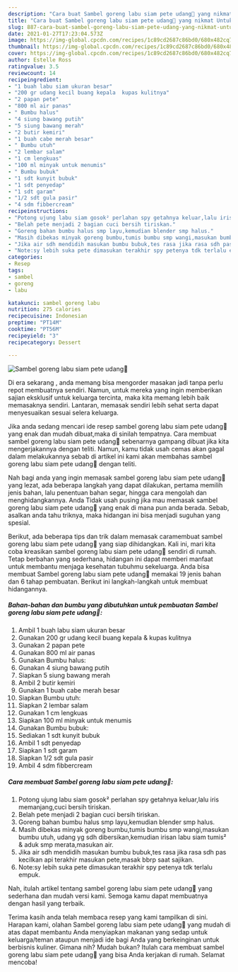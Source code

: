 ```yaml
---
description: "Cara buat Sambel goreng labu siam pete udang🍲 yang nikmat Untuk Jualan"
title: "Cara buat Sambel goreng labu siam pete udang🍲 yang nikmat Untuk Jualan"
slug: 887-cara-buat-sambel-goreng-labu-siam-pete-udang-yang-nikmat-untuk-jualan
date: 2021-01-27T17:23:04.573Z
image: https://img-global.cpcdn.com/recipes/1c89cd2687c86bd0/680x482cq70/sambel-goreng-labu-siam-pete-udang🍲-foto-resep-utama.jpg
thumbnail: https://img-global.cpcdn.com/recipes/1c89cd2687c86bd0/680x482cq70/sambel-goreng-labu-siam-pete-udang🍲-foto-resep-utama.jpg
cover: https://img-global.cpcdn.com/recipes/1c89cd2687c86bd0/680x482cq70/sambel-goreng-labu-siam-pete-udang🍲-foto-resep-utama.jpg
author: Estelle Ross
ratingvalue: 3.5
reviewcount: 14
recipeingredient:
- "1 buah labu siam ukuran besar"
- "200 gr udang kecil buang kepala  kupas kulitnya"
- "2 papan pete"
- "800 ml air panas"
- " Bumbu halus"
- "4 siung bawang putih"
- "5 siung bawang merah"
- "2 butir kemiri"
- "1 buah cabe merah besar"
- " Bumbu utuh"
- "2 lembar salam"
- "1 cm lengkuas"
- "100 ml minyak untuk menumis"
- " Bumbu bubuk"
- "1 sdt kunyit bubuk"
- "1 sdt penyedap"
- "1 sdt garam"
- "1/2 sdt gula pasir"
- "4 sdm fibbercream"
recipeinstructions:
- "Potong ujung labu siam gosok² perlahan spy getahnya keluar,lalu iris memanjang,cuci bersih tiriskan."
- "Belah pete menjadi 2 bagian cuci bersih tiriskan."
- "Goreng bahan bumbu halus smp layu,kemudian blender smp halus."
- "Masih dibekas minyak goreng bumbu,tumis bumbu smp wangi,masukan bumbu utuh, udang yg sdh dibersikan,kemudian irisan labu siam tumis² &amp; aduk smp merata,masukan air."
- "Jika air sdh mendidih masukan bumbu bubuk,tes rasa jika rasa sdh pas kecilkan api terakhir masukan pete,masak bbrp saat sajikan."
- "Note:sy lebih suka pete dimasukan terakhir spy petenya tdk terlalu empuk."
categories:
- Resep
tags:
- sambel
- goreng
- labu

katakunci: sambel goreng labu 
nutrition: 275 calories
recipecuisine: Indonesian
preptime: "PT14M"
cooktime: "PT56M"
recipeyield: "3"
recipecategory: Dessert

---
```



![Sambel goreng labu siam pete udang🍲](https://img-global.cpcdn.com/recipes/1c89cd2687c86bd0/680x482cq70/sambel-goreng-labu-siam-pete-udang🍲-foto-resep-utama.jpg)

Di era  sekarang , anda memang bisa mengorder masakan jadi tanpa perlu repot membuatnya sendiri. Namun, untuk mereka yang ingin memberikan sajian eksklusif untuk keluarga tercinta, maka kita memang lebih baik memasaknya sendiri. Lantaran, memasak sendiri lebih sehat serta dapat menyesuaikan sesuai selera keluarga.

Jika anda sedang mencari ide resep sambel goreng labu siam pete udang🍲 yang enak dan mudah dibuat,maka di sinilah tempatnya. Cara membuat sambel goreng labu siam pete udang🍲  sebenarnya gampang dibuat jika kita mengerjakannya dengan teliti. Namun, kamu tidak usah cemas akan gagal dalam melakukannya 
sebab di artikel ini kami akan membahas sambel goreng labu siam pete udang🍲 dengan teliti.  



Nah bagi anda yang ingin memasak sambel goreng labu siam pete udang🍲 yang lezat, ada beberapa langkah yang dapat dilakukan, pertama memilih jenis bahan, lalu penentuan bahan segar, hingga cara mengolah dan menghidangkannya. Anda Tidak usah pusing jika mau memasak sambel goreng labu siam pete udang🍲 yang enak di mana pun anda berada. Sebab, asalkan anda  tahu triknya, maka hidangan ini bisa menjadi suguhan yang spesial.

Berikut, ada beberapa tips dan trik dalam memasak caramembuat sambel goreng labu siam pete udang🍲 yang siap dihidangkan. Kali ini, mari kita coba kreasikan sambel goreng labu siam pete udang🍲 sendiri di rumah. Tetap berbahan yang sederhana, hidangan ini dapat memberi manfaat untuk membantu menjaga kesehatan tubuhmu sekeluarga. Anda bisa membuat Sambel goreng labu siam pete udang🍲 memakai 19 jenis bahan dan 6 tahap pembuatan. Berikut ini langkah-langkah untuk membuat hidangannya.

<!--inarticleads1-->

##### Bahan-bahan dan bumbu yang dibutuhkan untuk pembuatan Sambel goreng labu siam pete udang🍲:

1. Ambil 1 buah labu siam ukuran besar
1. Gunakan 200 gr udang kecil buang kepala &amp; kupas kulitnya
1. Gunakan 2 papan pete
1. Gunakan 800 ml air panas
1. Gunakan  Bumbu halus:
1. Gunakan 4 siung bawang putih
1. Siapkan 5 siung bawang merah
1. Ambil 2 butir kemiri
1. Gunakan 1 buah cabe merah besar
1. Siapkan  Bumbu utuh:
1. Siapkan 2 lembar salam
1. Gunakan 1 cm lengkuas
1. Siapkan 100 ml minyak untuk menumis
1. Gunakan  Bumbu bubuk:
1. Sediakan 1 sdt kunyit bubuk
1. Ambil 1 sdt penyedap
1. Siapkan 1 sdt garam
1. Siapkan 1/2 sdt gula pasir
1. Ambil 4 sdm fibbercream




<!--inarticleads2-->

##### Cara membuat Sambel goreng labu siam pete udang🍲:

1. Potong ujung labu siam gosok² perlahan spy getahnya keluar,lalu iris memanjang,cuci bersih tiriskan.
1. Belah pete menjadi 2 bagian cuci bersih tiriskan.
1. Goreng bahan bumbu halus smp layu,kemudian blender smp halus.
1. Masih dibekas minyak goreng bumbu,tumis bumbu smp wangi,masukan bumbu utuh, udang yg sdh dibersikan,kemudian irisan labu siam tumis² &amp; aduk smp merata,masukan air.
1. Jika air sdh mendidih masukan bumbu bubuk,tes rasa jika rasa sdh pas kecilkan api terakhir masukan pete,masak bbrp saat sajikan.
1. Note:sy lebih suka pete dimasukan terakhir spy petenya tdk terlalu empuk.




Nah, itulah artikel tentang  sambel goreng labu siam pete udang🍲  yang sederhana dan mudah versi kami. Semoga kamu dapat membuatnya dengan hasil yang terbaik. 

Terima kasih anda telah membaca resep yang kami tampilkan di sini. Harapan kami, olahan  Sambel goreng labu siam pete udang🍲 yang mudah di atas dapat membantu Anda menyiapkan makanan yang sedap untuk keluarga/teman ataupun menjadi ide bagi Anda yang berkeinginan untuk berbisnis kuliner. Gimana nih? Mudah bukan? Itulah cara membuat sambel goreng labu siam pete udang🍲 yang bisa Anda kerjakan di rumah. Selamat mencoba!

